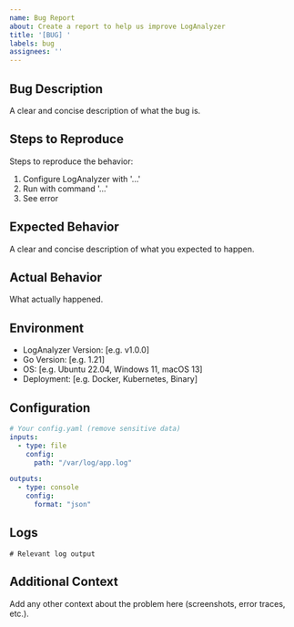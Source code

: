 ```yaml
---
name: Bug Report
about: Create a report to help us improve LogAnalyzer
title: '[BUG] '
labels: bug
assignees: ''
---
```


## Bug Description
A clear and concise description of what the bug is.

## Steps to Reproduce
Steps to reproduce the behavior:
1. Configure LogAnalyzer with '...'
2. Run with command '...'
3. See error

## Expected Behavior
A clear and concise description of what you expected to happen.

## Actual Behavior
What actually happened.

## Environment
- LogAnalyzer Version: [e.g. v1.0.0]
- Go Version: [e.g. 1.21]
- OS: [e.g. Ubuntu 22.04, Windows 11, macOS 13]
- Deployment: [e.g. Docker, Kubernetes, Binary]

## Configuration
```yaml
# Your config.yaml (remove sensitive data)
inputs:
  - type: file
    config:
      path: "/var/log/app.log"

outputs:
  - type: console
    config:
      format: "json"
```

## Logs
```
# Relevant log output
```

## Additional Context
Add any other context about the problem here (screenshots, error traces, etc.).
